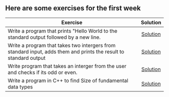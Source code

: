 ## Here are some exercises for the first week 

| Exercise                                                                                    | Solution  |
| -------------                                                                               |:-------------:|
| Write a program that prints "Hello World to the standard output followed by a new line.     | <a href="../week1/hello-word.cpp"> Solution</a>                                                                            |
| Write a program that takes two intergers from standard input, adds them and prints the result to standard output| <a href="../week1/even.cpp"> Solution</a>       |
| Write program that takes an interger from  the user and checks if its odd or even.                                                                                     | <a href="../week1/odd-even.cpp"> Solution</a>      |
|Write a program in C++ to find Size of fundamental data types  | <a href="../week1/datatypes.cpp"> Solution</a>  